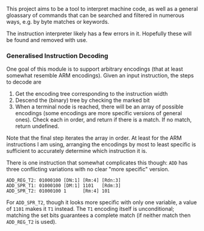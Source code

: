 This project aims to be a tool to interpret machine code, as well as a general gloassary of commands that can be searched and filtered in numerous ways, e.g. by byte matches or keywords.

The instruction interpreter likely has a few errors in it. Hopefully these will be found and removed with use.


### Generalised Instruction Decoding

One goal of this module is to support arbitrary encodings (that at least somewhat resemble ARM encodings). Given an input instruction, the steps to decode are

1. Get the encoding tree corresponding to the instruction width
2. Descend the (binary) tree by checking the marked bit
3. When a terminal node is reached, there will be an array of possible encodings (some encodings are more specific versions of general ones). Check each in order, and return if there is a match. If no match, return undefined.

Note that the final step iterates the array in order. At least for the ARM instructions I am using, arranging the encodings by most to least specific is sufficient to accurately determine which instruction it is.

There is one instruction that somewhat complicates this though: `ADD` has three conflicting variations with no clear "more specific" version.
```
ADD_REG_T2: 01000100 [DN:1] [Rm:4] [Rdn:3]
ADD_SPR_T1: 01000100 [DM:1] 1101   [Rdm:3]
ADD_SPR_T2: 01000100 1      [Rm:4] 101
```
For `ADD_SPR_T2`, though it looks more specific with only one variable, a value of `1101` makes it `T1` instead. The `T1` encoding itself is unconditional; matching the set bits guarantees a complete match (if neither match then `ADD_REG_T2` is used).
